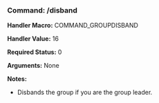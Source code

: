 ### Command: /disband

**Handler Macro:** COMMAND_GROUPDISBAND

**Handler Value:** 16

**Required Status:** 0

**Arguments:**
None

**Notes:**
- Disbands the group if you are the group leader.